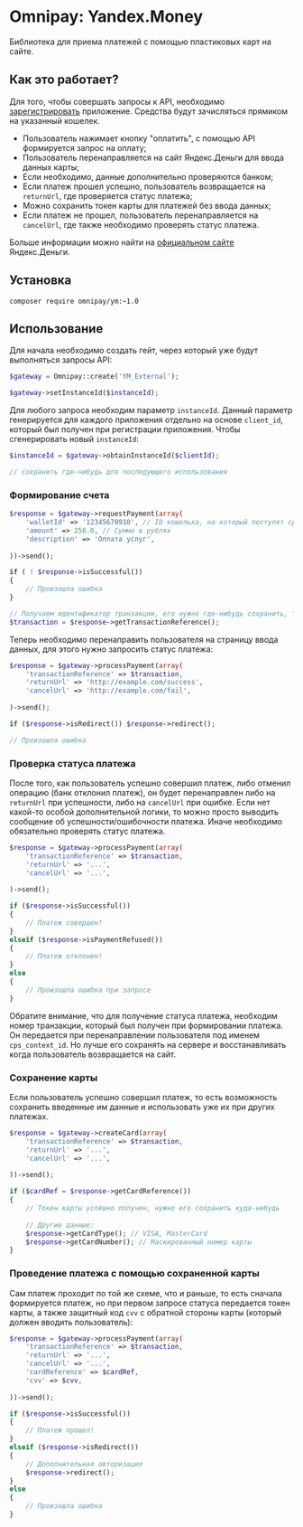 # Omnipay: Yandex.Money

Библиотека для приема платежей с помощью пластиковых карт на сайте.

## Как это работает?

Для того, чтобы совершать запросы к API, необходимо [зарегистрировать][register] приложение. Средства будут зачисляться
прямиком на указанный кошелек.

* Пользователь нажимает кнопку "оплатить", с помощью API формируется запрос на оплату;
* Пользователь перенаправляется на сайт Яндекс.Деньги для ввода данных карты;
* Если необходимо, данные дополнительно проверяются банком;
* Если платеж прошел успешно, пользователь возвращается на `returnUrl`, где проверяется статус платежа;
* Можно сохранить токен карты для платежей без ввода данных;
* Если платеж не прошел, пользователь перенаправляется на `cancelUrl`, где также необходимо проверять статус платежа.

Больше информации можно найти на [официальном сайте][api] Яндекс.Деньги.

[api]: https://tech.yandex.ru/money/apps/ "Описание API на сайте Яндекс.Деньги"
[register]: https://sp-money.yandex.ru/myservices/new.xml "Регистрация приложения"

## Установка

```
composer require omnipay/ym:~1.0
```

## Использование

Для начала необходимо создать гейт, через который уже будут выполняться запросы API:

```php
$gateway = Omnipay::create('YM_External');

$gateway->setInstanceId($instanceId);
```

Для любого запроса необходим параметр `instanceId`. Данный параметр генерируется для каждого приложения отдельно
на основе `client_id`, который был получен при регистрации приложения. Чтобы сгенерировать новый `instanceId`:

```php
$instanceId = $gateway->obtainInstanceId($clientId);

// сохранить где-нибудь для последующего использования
```

### Формирование счета

```php
$response = $gateway->requestPayment(array(
    'walletId' => '12345678910', // ID кошелька, на который поступят средства
    'amount' => 256.0, // Сумма в рублях
    'description' => 'Оплата услуг',
    
))->send();

if ( ! $response->isSuccessful())
{
    // Произошла ошибка
}

// Получаем идентификатор транзакции, его нужно где-нибудь сохранить, т.к. он нам понадобится
$transaction = $response->getTransactionReference();
```

Теперь необходимо перенаправить пользователя на страницу ввода данных, для этого нужно запросить статус платежа:

```php
$response = $gateway->processPayment(array(
    'transactionReference' => $transaction,
    'returnUrl' => 'http://example.com/success',
    'cancelUrl' => 'http://example.com/fail',
    
)->send();

if ($response->isRedirect()) $response->redirect();

// Произошла ошибка
```

### Проверка статуса платежа

После того, как пользователь успешно совершил платеж, либо отменил операцию (банк отклонил платеж), он будет 
перенаправлен либо на `returnUrl` при успешности, либо на `cancelUrl` при ошибке. Если нет какой-то особой 
дополнительной логики, то можно просто выводить сообщение об успешности/ошибочности платежа. Иначе необходимо 
обязательно проверять статус платежа.

```php
$response = $gateway->processPayment(array(
    'transactionReference' => $transaction,
    'returnUrl' => '...',
    'cancelUrl' => '...',
    
)->send();

if ($response->isSuccessful())
{
    // Платеж совершен!
}
elseif ($response->isPaymentRefused())
{
    // Платеж отклонен!
}
else
{
    // Произошла ошибка при запросе
}
```

Обратите внимание, что для получение статуса платежа, необходим номер транзакции, который был получен при 
формировании платежа. Он передается при перенаправлении пользователя под именем `cps_context_id`. Но лучше его сохранять
на сервере и восстанавливать когда пользователь возвращается на сайт.

### Сохранение карты

Если пользователь успешно совершил платеж, то есть возможность сохранить введенные им данные и использовать уже их 
при других платежах.

```php
$response = $gateway->createCard(array(
    'transactionReference' => $transaction,
    'returnUrl' => '...',
    'cancelUrl' => '...',
    
))->send();

if ($cardRef = $response->getCardReference())
{
    // Токен карты успешно получен, нужно его сохранить куда-нибудь
    
    // Другие данные:
    $response->getCardType(); // VISA, MasterCard
    $response->getCardNumber(); // Маскированный номер карты
}
```

### Проведение платежа с помощью сохраненной карты

Сам платеж проходит по той же схеме, что и раньше, то есть сначала формируется платеж, но при первом запросе статуса
передается токен карты, а также защитный код `cvv` с обратной стороны карты (который должен вводить пользователь):

```php
$response = $gateway->processPayment(array(
    'transactionReference' => $transaction,
    'returnUrl' => '...',
    'cancelUrl' => '...',
    'cardReference' => $cardRef,
    'cvv' => $cvv,
    
))->send();

if ($response->isSuccessful())
{
    // Платеж прошел!
}
elseif ($response->isRedirect())
{
    // Дополнительная авторизация
    $response->redirect();
}
else
{
    // Произошла ошибка
}
```

